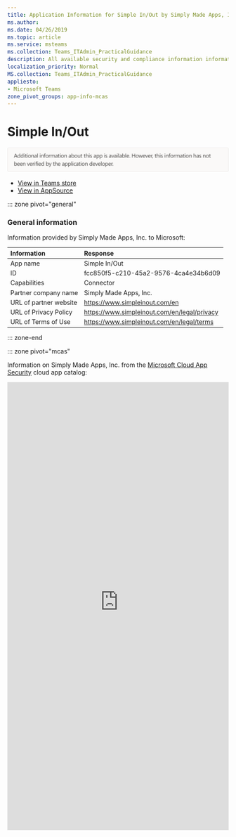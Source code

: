 ```yaml
---
title: Application Information for Simple In/Out by Simply Made Apps, Inc.
ms.author: 
ms.date: 04/26/2019
ms.topic: article
ms.service: msteams
ms.collection: Teams_ITAdmin_PracticalGuidance
description: All available security and compliance information information for Simple In/Out, its data handling policies, its Microsoft Cloud App Security app catalog information, and security/compliance information in the CSA STAR registry.
localization_priority: Normal
MS.collection: Teams_ITAdmin_PracticalGuidance
appliesto:
- Microsoft Teams
zone_pivot_groups: app-info-mcas
---
```

# Simple In/Out


<img alt="Non-attested image" src="./images/unattested.png" width="650"/>

* <a href="https://teams.microsoft.com/l/app/fcc850f5-c210-45a2-9576-4ca4e34b6d09" target="_blank">View in Teams store</a>
* <a href="https://appsource.microsoft.com/en-us/product/office/WA104382084" target="_blank">View in AppSource</a>

::: zone pivot="general"

### General information

Information provided by Simply Made Apps, Inc. to Microsoft:

| **Information** | **Response** |
|:----------------|:-------------|
| App name | Simple In/Out |
| ID | fcc850f5-c210-45a2-9576-4ca4e34b6d09 |
| Capabilities | Connector |
| Partner company name | Simply Made Apps, Inc. |
| URL of partner website | <https://www.simpleinout.com/en> |
| URL of Privacy Policy | <https://www.simpleinout.com/en/legal/privacy> |
| URL of Terms of Use | <https://www.simpleinout.com/en/legal/terms> |

::: zone-end


::: zone pivot="mcas"

Information on Simply Made Apps, Inc. from the [Microsoft Cloud App Security](https://www.microsoft.com/en-us/enterprise-mobility-security/cloud-app-security) cloud app catalog:

<iframe height='1020' title='Microsoft Cloud App Security Information' src='https://3ca685143b5b46b4b0e5266dadf2e97c.codepen.website/#/dashboard/28352' frameborder='no'  style='width: 100%;'>

<a href="https://3ca685143b5b46b4b0e5266dadf2e97c.codepen.website/#/dashboard/28352" target="_blank">View in a new tab</a>

::: zone-end

